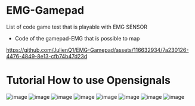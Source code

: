 # EMG-Gamepad
List of code game test that is playable with EMG SENSOR
+ Code of the gamepad-EMG that is possible to map


https://github.com/JulienQ1/EMG-Gamepad/assets/116632934/7a230126-4476-4849-8e13-cfb74b47d23d



# Tutorial How to use Opensignals

![image](https://github.com/JulienQ1/EMG-Gamepad/assets/116632934/b8a98b20-a8ef-4f4c-b33a-356bb03b02cb)
![image](https://github.com/JulienQ1/EMG-Gamepad/assets/116632934/f0a7ef04-a7eb-4a81-8bbd-463712dd5d98)
![image](https://github.com/JulienQ1/EMG-Gamepad/assets/116632934/83e1a996-97d0-4042-a640-f85c4ab62091)
![image](https://github.com/JulienQ1/EMG-Gamepad/assets/116632934/07cc8092-41f1-409f-a40a-028f968b522a)
![image](https://github.com/JulienQ1/EMG-Gamepad/assets/116632934/b9e6d4b5-8c26-40a2-af35-db92ad90bf64)
![image](https://github.com/JulienQ1/EMG-Gamepad/assets/116632934/1ba4d883-8db8-44c2-bcbb-c6c4ada1f96c)
![image](https://github.com/JulienQ1/EMG-Gamepad/assets/116632934/6ad86e64-37a0-4065-bf4a-9c1e190720e7)
![image](https://github.com/JulienQ1/EMG-Gamepad/assets/116632934/f3d7cc0f-5ed6-40b6-a2d2-125711b59e9c)


